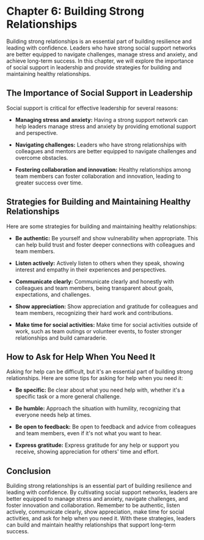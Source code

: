 Chapter 6: Building Strong Relationships
========================================

Building strong relationships is an essential part of building resilience and leading with confidence. Leaders who have strong social support networks are better equipped to navigate challenges, manage stress and anxiety, and achieve long-term success. In this chapter, we will explore the importance of social support in leadership and provide strategies for building and maintaining healthy relationships.

The Importance of Social Support in Leadership
----------------------------------------------

Social support is critical for effective leadership for several reasons:

* **Managing stress and anxiety:** Having a strong support network can help leaders manage stress and anxiety by providing emotional support and perspective.

* **Navigating challenges:** Leaders who have strong relationships with colleagues and mentors are better equipped to navigate challenges and overcome obstacles.

* **Fostering collaboration and innovation:** Healthy relationships among team members can foster collaboration and innovation, leading to greater success over time.

Strategies for Building and Maintaining Healthy Relationships
-------------------------------------------------------------

Here are some strategies for building and maintaining healthy relationships:

* **Be authentic:** Be yourself and show vulnerability when appropriate. This can help build trust and foster deeper connections with colleagues and team members.

* **Listen actively:** Actively listen to others when they speak, showing interest and empathy in their experiences and perspectives.

* **Communicate clearly:** Communicate clearly and honestly with colleagues and team members, being transparent about goals, expectations, and challenges.

* **Show appreciation:** Show appreciation and gratitude for colleagues and team members, recognizing their hard work and contributions.

* **Make time for social activities:** Make time for social activities outside of work, such as team outings or volunteer events, to foster stronger relationships and build camaraderie.

How to Ask for Help When You Need It
------------------------------------

Asking for help can be difficult, but it's an essential part of building strong relationships. Here are some tips for asking for help when you need it:

* **Be specific:** Be clear about what you need help with, whether it's a specific task or a more general challenge.

* **Be humble:** Approach the situation with humility, recognizing that everyone needs help at times.

* **Be open to feedback:** Be open to feedback and advice from colleagues and team members, even if it's not what you want to hear.

* **Express gratitude:** Express gratitude for any help or support you receive, showing appreciation for others' time and effort.

Conclusion
----------

Building strong relationships is an essential part of building resilience and leading with confidence. By cultivating social support networks, leaders are better equipped to manage stress and anxiety, navigate challenges, and foster innovation and collaboration. Remember to be authentic, listen actively, communicate clearly, show appreciation, make time for social activities, and ask for help when you need it. With these strategies, leaders can build and maintain healthy relationships that support long-term success.
